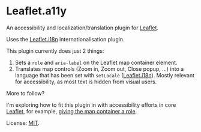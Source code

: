 
# Leaflet.a11y

An accessibility and localization/translation plugin for [Leaflet][].

Uses the [Leaflet.i18n][] internationalisation plugin.

This plugin currently does just 2 things:

1. Sets a `role` and `aria-label` on the Leaflet map container element.
2. Translates map controls (Zoom in, Zoom out, Close popup, ...) into a language that has been set with `setLocale` ([Leaflet.i18n][]). Mostly relevant for accessibility, as most text is hidden from visual users.

More to follow?

I'm exploring how to fit this plugin in with accessibility efforts in core [Leaflet][], for example, [giving the map container a role][bug 1793].

License: [MIT][].

[Leaflet]: https://leafletjs.com/
[Leaflet.i18n]: https://github.com/umap-project/Leaflet.i18n
[MIT]: https://nfreear.mit-license.org/
[bug 1793]: https://github.com/Leaflet/Leaflet/issues/7193
[Maps WCAG eval]: https://github.com/Malvoz/web-maps-wcag-evaluation
